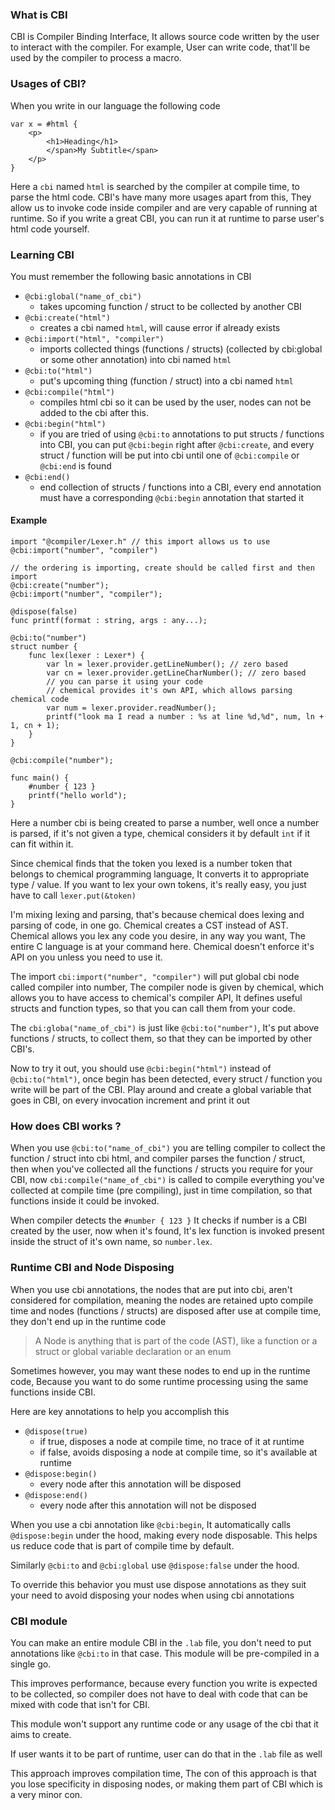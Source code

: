 ### What is CBI

CBI is Compiler Binding Interface, It allows source code written by the user to interact with the compiler.
For example, User can write code, that'll be used by the compiler to process a macro.

### Usages of CBI?

When you write in our language the following code

```chemical
var x = #html {
    <p>
        <h1>Heading</h1>
        </span>My Subtitle</span>
    </p>
}
```

Here a `cbi` named `html` is searched by the compiler at compile time, to parse the html code.
CBI's have many more usages apart from this, They allow us to invoke code inside compiler and are very capable of running at runtime.
So if you write a great CBI, you can run it at runtime to parse user's html code yourself.

### Learning CBI

You must remember the following basic annotations in CBI

- `@cbi:global("name_of_cbi")` 
  - takes upcoming function / struct to be collected by another CBI
- `@cbi:create("html")`
  - creates a cbi named `html`, will cause error if already exists
- `@cbi:import("html", "compiler")`
  - imports collected things (functions / structs) (collected by cbi:global or some other annotation) into cbi named `html`
- `@cbi:to("html")`
  - put's upcoming thing (function / struct) into a cbi named `html`
- `@cbi:compile("html")`
  - compiles html cbi so it can be used by the user, nodes can not be added to the cbi after this.
- `@cbi:begin("html")`
  - if you are tried of using `@cbi:to` annotations to put structs / functions into CBI, you can put `@cbi:begin` right after `@cbi:create`, and every struct / function will be put into cbi until one of
  `@cbi:compile` or `@cbi:end` is found
- `@cbi:end()`
  - end collection of structs / functions into a CBI, every end annotation must have a corresponding `@cbi:begin` annotation
  that started it

#### Example

```chemical
import "@compiler/Lexer.h" // this import allows us to use @cbi:import("number", "compiler")

// the ordering is importing, create should be called first and then import
@cbi:create("number");
@cbi:import("number", "compiler");

@dispose(false)
func printf(format : string, args : any...);

@cbi:to("number")
struct number {
    func lex(lexer : Lexer*) {
        var ln = lexer.provider.getLineNumber(); // zero based
        var cn = lexer.provider.getLineCharNumber(); // zero based
        // you can parse it using your code
        // chemical provides it's own API, which allows parsing chemical code
        var num = lexer.provider.readNumber();
        printf("look ma I read a number : %s at line %d,%d", num, ln + 1, cn + 1);
    }
}

@cbi:compile("number");

func main() {
    #number { 123 }
    printf("hello world");
}
```

Here a number cbi is being created to parse a number, well once a number is parsed, if it's not given a type, chemical considers it by default `int` if it can fit within it.

Since chemical finds that the token you lexed is a number token that belongs to chemical programming language, It converts it to appropriate type / value.
If you want to lex your own tokens, it's really easy, you just have to call `lexer.put(&token)`

I'm mixing lexing and parsing, that's because chemical does lexing and parsing of code, in one go.
Chemical creates a CST instead of AST. Chemical allows you lex any code you desire, in any way you want, The entire C language is at your command here. Chemical doesn't enforce it's API on you
unless you need to use it.

The import `cbi:import("number", "compiler")` will put global cbi node called compiler into number, The compiler node is given by chemical, which allows you
to have access to chemical's compiler API, It defines useful structs and function types, so that you can call them from your code.

The `cbi:globa("name_of_cbi")` is just like `@cbi:to("number")`, It's put above functions / structs, to collect them, so that they can be imported by other CBI's.

Now to try it out, you should use `@cbi:begin("html")` instead of `@cbi:to("html")`, once begin has been detected, every struct / function you write will be part of the CBI.
Play around and create a global variable that goes in CBI, on every invocation increment and print it out

### How does CBI works ?

When you use `@cbi:to("name_of_cbi")` you are telling compiler to collect the function / struct into cbi html, and compiler parses the function / struct, then when you've collected all the functions / structs you require for your CBI, now `cbi:compile("name_of_cbi")` is called
to compile everything you've collected at compile time (pre compiling), just in time compilation, so that functions inside it could be invoked.


When compiler detects the `#number { 123 }` It checks if number is a CBI created by the user, now when it's found, It's lex function is invoked
present inside the struct of it's own name, so `number.lex`.

### Runtime CBI and Node Disposing

When you use cbi annotations, the nodes that are put into cbi, aren't considered for compilation, meaning the nodes are retained upto compile time
and nodes (functions / structs) are disposed after use at compile time, they don't end up in the runtime code

> A Node is anything that is part of the code (AST), like a function or a struct or global variable declaration or an enum

Sometimes however, you may want these nodes to end up in the runtime code, Because you want to do some runtime processing
using the same functions inside CBI.

Here are key annotations to help you accomplish this

- `@dispose(true)`
  - if true, disposes a node at compile time, no trace of it at runtime
  - if false, avoids disposing a node at compile time, so it's available at runtime 
- `@dispose:begin()`
  - every node after this annotation will be disposed
- `@dispose:end()`
  - every node after this annotation will not be disposed

When you use a cbi annotation like `@cbi:begin`, It automatically calls `@dispose:begin` under the hood, making every node disposable.
This helps us reduce code that is part of compile time by default.

Similarly `@cbi:to` and `@cbi:global` use `@dispose:false` under the hood. 

To override this behavior you must use dispose annotations as they suit your need to avoid disposing your nodes when using cbi annotations 

### CBI module

You can make an entire module CBI in the `.lab` file, you don't need to put annotations like `@cbi:to` in that case.
This module will be pre-compiled in a single go.

This improves performance, because every function you write is expected to be collected, so compiler does not have to deal with
code that can be mixed with code that isn't for CBI.

This module won't support any runtime code or any usage of the cbi that it aims to create.

If user wants it to be part of runtime, user can do that in the `.lab` file as well

This approach improves compilation time, The con of this approach is that you lose specificity in disposing nodes, or making them part of CBI which is a very minor con.